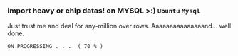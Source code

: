 ### import heavy or chip datas! on MYSQL >:) `Ubuntu` `Mysql`

Just trust me and deal for any-million over rows.
Aaaaaaaaaaaaaaand... well done.


`ON PROGRESSING . . .  ( 70 % )`


